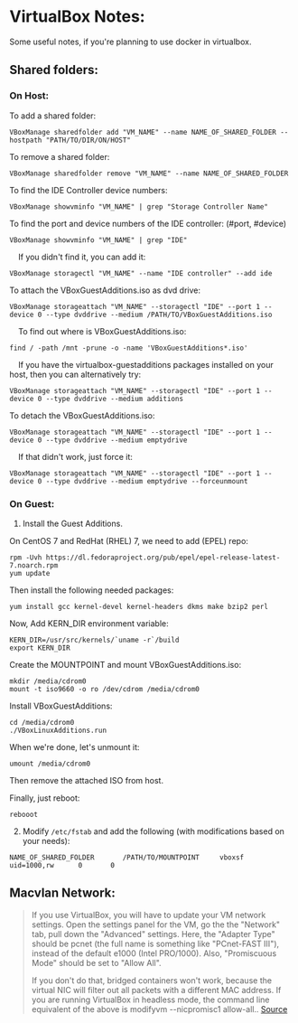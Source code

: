# VirtualBox Notes:

Some useful notes, if you're planning to use docker in virtualbox.


## Shared folders:

### On Host:

To add a shared folder:

```
VBoxManage sharedfolder add "VM_NAME" --name NAME_OF_SHARED_FOLDER --hostpath "PATH/TO/DIR/ON/HOST"
```

To remove a shared folder:

```
VBoxManage sharedfolder remove "VM_NAME" --name NAME_OF_SHARED_FOLDER
```

To find the IDE Controller device numbers:

```
VBoxManage showvminfo "VM_NAME" | grep "Storage Controller Name"
```

To find the port and device numbers of the IDE controller: (#port, #device)

```
VBoxManage showvminfo "VM_NAME" | grep "IDE"
```

&nbsp;&nbsp;&nbsp;&nbsp;If you didn't find it, you can add it:

```
VBoxManage storagectl "VM_NAME" --name "IDE controller" --add ide
```

To attach the VBoxGuestAdditions.iso as dvd drive:

```
VBoxManage storageattach "VM_NAME" --storagectl "IDE" --port 1 --device 0 --type dvddrive --medium /PATH/TO/VBoxGuestAdditions.iso
```

&nbsp;&nbsp;&nbsp;&nbsp;To find out where is VBoxGuestAdditions.iso:

```
find / -path /mnt -prune -o -name 'VBoxGuestAdditions*.iso'
```

&nbsp;&nbsp;&nbsp;&nbsp;If you have the virtualbox-guestadditions packages installed on your host, then you can alternatively try:

```
VBoxManage storageattach "VM_NAME" --storagectl "IDE" --port 1 --device 0 --type dvddrive --medium additions
```

To detach the VBoxGuestAdditions.iso:

```
VBoxManage storageattach "VM_NAME" --storagectl "IDE" --port 1 --device 0 --type dvddrive --medium emptydrive
```

&nbsp;&nbsp;&nbsp;&nbsp;If that didn't work, just force it:

```
VBoxManage storageattach "VM_NAME" --storagectl "IDE" --port 1 --device 0 --type dvddrive --medium emptydrive --forceunmount
```

### On Guest:

1. Install the Guest Additions.

On CentOS 7 and RedHat (RHEL) 7, we need to add (EPEL) repo:

```
rpm -Uvh https://dl.fedoraproject.org/pub/epel/epel-release-latest-7.noarch.rpm
yum update
```

Then install the following needed packages:

```
yum install gcc kernel-devel kernel-headers dkms make bzip2 perl
```

Now, Add KERN_DIR environment variable:

```
KERN_DIR=/usr/src/kernels/`uname -r`/build
export KERN_DIR
```

Create the MOUNTPOINT and mount VBoxGuestAdditions.iso:

```
mkdir /media/cdrom0
mount -t iso9660 -o ro /dev/cdrom /media/cdrom0
```

Install VBoxGuestAdditions:

```
cd /media/cdrom0
./VBoxLinuxAdditions.run
```

When we're done, let's unmount it:

```
umount /media/cdrom0

```

Then remove the attached ISO from host.

Finally, just reboot:

```
rebooot
```

2. Modify `/etc/fstab` and add the following (with modifications based on your needs):

```
NAME_OF_SHARED_FOLDER       /PATH/TO/MOUNTPOINT     vboxsf  uid=1000,rw      0       0
```

## Macvlan Network:

> If you use VirtualBox, you will have to update your VM network settings. Open the settings panel for the VM, go the the "Network" tab, pull down the "Advanced" settings. Here, the "Adapter Type" should be pcnet (the full name is something like "PCnet-FAST III"), instead of the default e1000 (Intel PRO/1000). Also, "Promiscuous Mode" should be set to "Allow All".
> 
> If you don't do that, bridged containers won't work, because the virtual NIC will filter out all packets with a different MAC address. If you are running VirtualBox in headless mode, the command line equivalent of the above is modifyvm --nicpromisc1 allow-all.. 
> [Source](https://github.com/jpetazzo/pipework#virtualbox)
